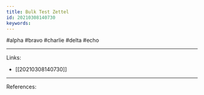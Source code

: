 ```yaml
---
title: Bulk Test Zettel
id: 20210308140730
keywords:
---
```

#alpha #bravo #charlie #delta #echo

---
Links:

- [[20210308140730]]

---
References:
